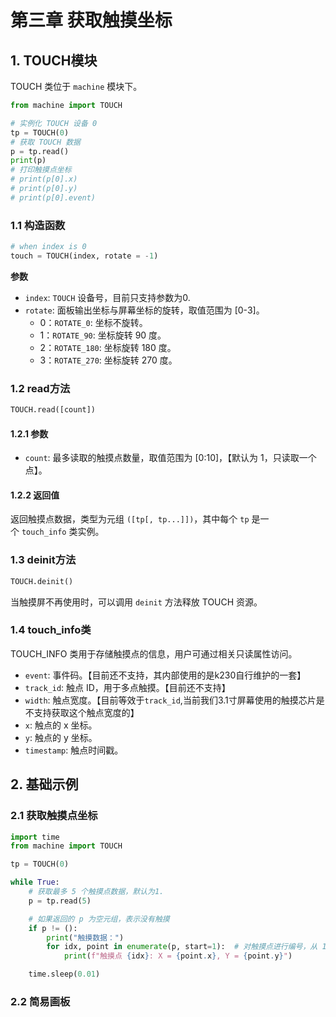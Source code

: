 # 第三章 获取触摸坐标

## 1. TOUCH模块

TOUCH 类位于 `machine` 模块下。

```python
from machine import TOUCH

# 实例化 TOUCH 设备 0
tp = TOUCH(0)
# 获取 TOUCH 数据
p = tp.read()
print(p)
# 打印触摸点坐标
# print(p[0].x)
# print(p[0].y)
# print(p[0].event)
```

### 1.1 构造函数

```python
# when index is 0
touch = TOUCH(index, rotate = -1)
```

**参数**

- `index`: `TOUCH` 设备号，目前只支持参数为0.
- `rotate`: 面板输出坐标与屏幕坐标的旋转，取值范围为 [0-3]。
  - 0：`ROTATE_0`: 坐标不旋转。
  - 1：`ROTATE_90`: 坐标旋转 90 度。
  - 2：`ROTATE_180`: 坐标旋转 180 度。
  - 3：`ROTATE_270`: 坐标旋转 270 度。

### 1.2 read方法

```python
TOUCH.read([count])
```

#### 1.2.1 参数

- `count`: 最多读取的触摸点数量，取值范围为 [0:10]，【默认为 1，只读取一个点】。

#### 1.2.2 返回值

返回触摸点数据，类型为元组 `([tp[, tp...]])`，其中每个 `tp` 是一个 `touch_info` 类实例。

### 1.3 deinit方法

```python
TOUCH.deinit()
```

当触摸屏不再使用时，可以调用 `deinit` 方法释放 TOUCH 资源。

### 1.4 touch_info类

TOUCH_INFO 类用于存储触摸点的信息，用户可通过相关只读属性访问。

- `event`: 事件码。【目前还不支持，其内部使用的是k230自行维护的一套】
- `track_id`: 触点 ID，用于多点触摸。【目前还不支持】
- `width`: 触点宽度。【目前等效于`track_id`,当前我们3.1寸屏幕使用的触摸芯片是不支持获取这个触点宽度的】
- `x`: 触点的 x 坐标。
- `y`: 触点的 y 坐标。
- `timestamp`: 触点时间戳。

## 2. 基础示例

### 2.1 获取触摸点坐标

```python
import time
from machine import TOUCH

tp = TOUCH(0)

while True:
    # 获取最多 5 个触摸点数据，默认为1.
    p = tp.read(5)

    # 如果返回的 p 为空元组，表示没有触摸
    if p != ():
        print("触摸数据：")
        for idx, point in enumerate(p, start=1):  # 对触摸点进行编号，从 1 开始
            print(f"触摸点 {idx}: X = {point.x}, Y = {point.y}")

    time.sleep(0.01)

```

### 2.2 简易画板

```python

```
